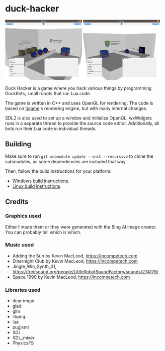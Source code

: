 # duck-hacker
<p float="left">
	<img src="./img/screenshot01.png" alt="Game screenshot" width="49%" />
	<img src="./img/screenshot02.png" alt="Game screenshot" width="49%" />
</p>

Duck Hacker is a game where you hack various things by programming DuckBots, small robots that run Lua code.

The game is written in C++ and uses OpenGL for rendering. The code is based on [tigame](https://github.com/thatoddmailbox/tigame)'s rendering engine, but with many internal changes.

SDL2 is also used to set up a window and initialize OpenGL. wxWidgets runs in a separate thread to provide the source code editor. Additionally, all bots run their Lua code in individual threads.

## Building
Make sure to run `git submodule update --init --recursive` to clone the submodules, as some dependencies are included that way.

Then, follow the build instructions for your platform:
* [Windows build instructions](./docs/build-windows.md).
* [Linux build instructions](./docs/build-linux.md).

## Credits
### Graphics used
Either I made them or they were generated with the Bing AI image creator. You can probably tell which is which.

### Music used
* Adding the Sun by Kevin MacLeod, https://incompetech.com
* Ethernight Club by Kevin MacLeod, https://incompetech.com
* Jingle_Win_Synth_01, https://freesound.org/people/LittleRobotSoundFactory/sounds/274179/
* Space 1990 by Kevin MacLeod, https://incompetech.com

### Libraries used
* dear imgui
* glad
* glm
* libpng
* lua
* pugixml
* SDL
* SDL_mixer
* PhysicsFS